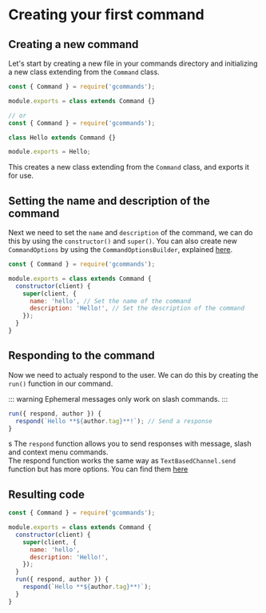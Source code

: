 # Creating your first command

## Creating a new command
Let's start by creating a new file in your commands directory and initializing a new class extending from the `Command` class.

```js
const { Command } = require('gcommands');

module.exports = class extends Command {}

// or
const { Command } = require('gcommands');

class Hello extends Command {}

module.exports = Hello;
```

This creates a new class extending from the `Command` class, and exports it for use.

## Setting the name and description of the command

Next we need to set the `name` and `description` of the command, we can do this by using the `constructor()` and `super()`.
You can also create new `CommandOptions` by using the `CommandOptionsBuilder`, explained [here](./usingbuilders.md).

```javascript
const { Command } = require('gcommands');

module.exports = class extends Command {
  constructor(client) {
    super(client, {
      name: 'hello', // Set the name of the command
      description: 'Hello!', // Set the description of the command
    });
  }
}
```

## Responding to the command
Now we need to actualy respond to the user. We can do this by creating the `run()` function in our command.

::: warning
Ephemeral messages only work on slash commands.
:::

```javascript
run({ respond, author }) {
  respond(`Hello **${author.tag}**!`); // Send a response
}
```
s
The `respond` function allows you to send responses with message, slash and context menu commands.  
The respond function works the same way as `TextBasedChannel.send` function but has more options. You can find them [here](https://gcommands.js.org/docs/#/docs/main/dev/typedef/GPayloadOptions)

## Resulting code

```javascript
const { Command } = require('gcommands');

module.exports = class extends Command {
  constructor(client) {
    super(client, {
      name: 'hello',
      description: 'Hello!',
    });
  }
  run({ respond, author }) {
    respond(`Hello **${author.tag}**!`);
  }
}
```
